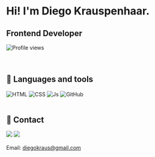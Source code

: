 <div>
<h1>Hi! I'm Diego Krauspenhaar. </h1>
 <h2>Frontend Developer</h2>
 <img src="https://komarev.com/ghpvc/?username=Diegokraus&color=yellow" alt="Profile views" />
 </div>
 
 <br>
 



<div><br>
 <h2>🚀 Languages and tools</h2>
<img align="center" alt="HTML" src="https://img.shields.io/badge/HTML5-E34F26?style=for-the-badge&logo=html5&logoColor=white">
<img align="center" alt="CSS" src="https://img.shields.io/badge/CSS3-1572B6?style=for-the-badge&logo=css3&logoColor=white">
<img align="center" alt="Js" src="https://img.shields.io/badge/JavaScript-323330?style=for-the-badge&logo=javascript&logoColor=F7DF1E">
<img align="center" alt="GitHub" src="https://img.shields.io/badge/GitHub-100000?style=for-the-badge&logo=github&logoColor=white">
 </div>

<br>

 <div>
  <h2>📱 Contact</h2>
    <a href="https://www.linkedin.com/in/diego-krauspenhaar" target="_blank"><img src="https://img.shields.io/badge/-LinkedIn-%230077B5?style=for-the-badge&logo=linkedin&logoColor=white" target="_blank"></a>  
   <a href = "mailto:diegokraus@gmail.com"><img src="https://img.shields.io/badge/-Gmail-%23333?style=for-the-badge&logo=gmail&logoColor=white" target="_blank"></a>
</div>

<br>
<div>Email: <a href = "mailto:diegokraus@gmail.com">diegokraus@gmail.com</a></div>


